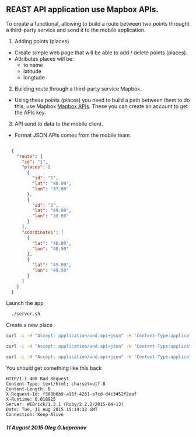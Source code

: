 REAST API application use Mapbox APIs.
-------------------------------------

To create a functional, allowing to build
a route between two points throught a third-party
service and send it to the mobile application.

1. Adding points (places)
  * Create simple web page that will be able
     to add / delete points (places).
  * Attributes places will be:
    * to name
    * latitude
    * longtude

2. Building route through a third-party service Mapbox.
  * Using these points (places) you need to build a path
    between them to do this, use Mapbox
    [Mapbox APIs](http://www.mapbox.com/developers/api).
    These you can create an account to get the APIs key.

3. API send to data to the mobile client.
  * Format JSON APIs comes from the mobile team.

```json

  {
    "route": {
      "id": "1",
      "places": [
        {
          "id": "1",
          "lat": "48.00",
          "lon": "37.00"
        },
        {
          "id": "2",
          "lat": "49.00",
          "lon": "38.00"
        }
      ],
      "coordinates": [
        {
          "lat": "48.00",
          "lon": "48.50"
        },
        {
          "lat": "49.00",
          "lon": "49.50"
        }
      ]
    }
  }

```

Launch the app
```bash
  ./server.sh
```

Create a new place
```bash
curl -i -H "Accept: application/vnd.api+json" -H 'Content-Type:application/vnd.api+json' -X POST -d '{"data": {"type":"places", "attributes":{"name":"St Pancras Station, London", "lat":"51.5303972", "lon":"-0.1238579"}}}' http://212.26.132.49:2273/places
```

```bash
curl -i -H "Accept: application/vnd.api+json" -H 'Content-Type:application/vnd.api+json' -X POST -d '{"data": {"type":"coordinates", "attributes":{"lat":"51.4778185", "lon":"-0.0012777"}}}' http://212.26.132.49:2273/coordinates
```

```bash
curl -i -H "Accept: application/vnd.api+json" -H 'Content-Type:application/vnd.api+json' -X POST -d '{"data": {"type":"routes", "relationships":{"place":{"data":{"type":"places", "id":"1"}},"coordinate":{"data":{"type":"coordinates", "id":"1"}}}}}' http://212.26.132.49:2273/routes
```

You should get something like this back
```
HTTP/1.1 400 Bad Request 
Content-Type: text/html; charset=utf-8
Content-Length: 0
X-Request-Id: f360b6b9-a15f-4261-a7cd-d4c3452f2eaf
X-Runtime: 0.018925
Server: WEBrick/1.3.1 (Ruby/2.2.2/2015-04-13)
Date: Tue, 11 Aug 2015 15:14:32 GMT
Connection: Keep-Alive
```

##### 11 August 2015 Oleg G.kapranov
